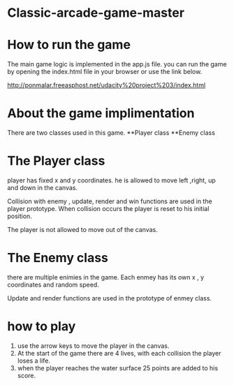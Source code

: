 # Classic-arcade-game-master


# How to run the game

The main game logic is implemented in the app.js file. you can run the game by opening the index.html file in your browser or use the link below.

http://ponmalar.freeasphost.net/udacity%20project%203/index.html


# About the game implimentation

There are two classes used in this game. 
**Player class
**Enemy class

# The Player class

 player has fixed x and y coordinates. he is allowed to move left ,right, up and down in the canvas.

 Collision with enemy , update, render and win functions are used in the player prototype.
 When collision occurs the player is reset to his initial position.

 The player is not allowed to move out of the canvas.

 # The Enemy class 

 there are multiple enimies in the game. Each enmey has its own x , y coordinates and random speed.

 Update and render functions are used in the prototype of enmey class.

 # how to play

 1. use the arrow keys to move the player in the canvas.
 2. At the start of the game there are 4 lives, with each collision the player loses a life.
 3. when the player reaches the water surface 25 points are added to his score.





 
